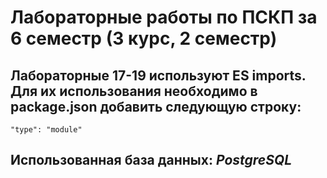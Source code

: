 # Лабораторные работы по ПСКП за 6 семестр (3 курс, 2 семестр)
## Лабораторные 17-19 используют ES imports. Для их использования необходимо в package.json добавить следующую строку:
    "type": "module"
## Использованная база данных: <i>PostgreSQL</i>
